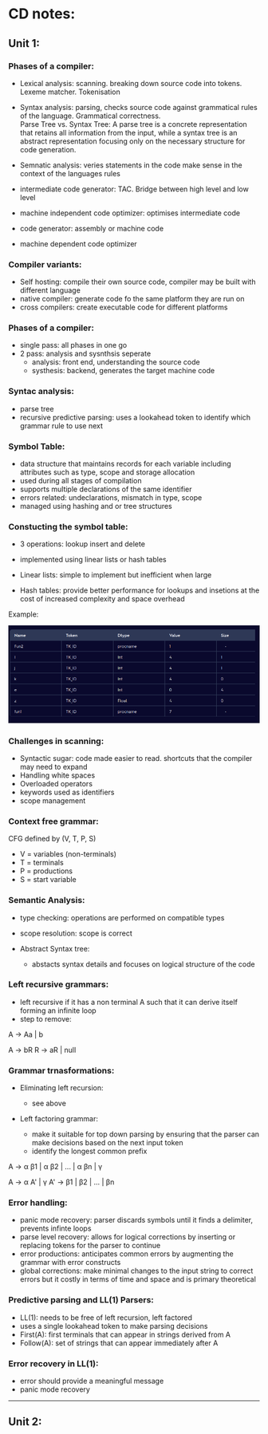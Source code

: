 # CD notes:

## Unit 1:

### Phases of a compiler:

- Lexical analysis: scanning. breaking down source code into tokens. Lexeme matcher. Tokenisation <br>

- Syntax analysis: parsing, checks source code against grammatical rules of the language. Grammatical correctness. <br> Parse Tree vs. Syntax Tree: A parse tree is a concrete representation that retains all information from the input, while a syntax tree is an abstract representation focusing only on the necessary structure for code generation. <br>

- Semnatic analysis: veries statements in the code make sense in the context of the languages rules

- intermediate code generator: TAC. Bridge between high level and low level
- machine independent code optimizer: optimises intermediate code
- code generator: assembly or machine code
- machine dependent code optimizer

### Compiler variants:

- Self hosting: compile their own source code, compiler may be built with different language
- native compiler: generate code fo the same platform they are run on
- cross compilers: create executable code for different platforms

### Phases of a compiler:

- single pass: all phases in one go
- 2 pass: analysis and sysnthsis seperate
    - analysis: front end, understanding the source code
    - systhesis: backend, generates the target machine code

### Syntac analysis:

- parse tree
- recursive predictive parsing: uses a lookahead token to identify which grammar rule to use next

### Symbol Table:

- data structure that maintains records for each variable including attributes such as type, scope and storage allocation
- used during all stages of compilation
- supports multiple declarations of the same identifier
- errors related: undeclarations, mismatch in type, scope
- managed using hashing and or tree structures

### Constucting the symbol table:

- 3 operations: lookup insert and delete
- implemented using linear lists or hash tables

- Linear lists: simple to implement but inefficient when large
- Hash tables: provide better performance for lookups and insetions at the cost of increased complexity and space overhead

Example:

<img src="resources/symboltable.png">

### Challenges in scanning:

- Syntactic sugar: code made easier to read. shortcuts that the compiler may need to expand
- Handling white spaces
- Overloaded operators
- keywords used as identifiers
- scope management

### Context free grammar:

CFG defined by (V, T, P, S)
- V = variables (non-terminals)
- T = terminals
- P = productions
- S = start variable

### Semantic Analysis:

- type checking: operations are performed on compatible types
- scope resolution: scope is correct

- Abstract Syntax tree:
    - abstacts syntax details and focuses on logical structure of the code

### Left recursive grammars:

- left recursive if it has a non terminal A such that it can derive itself forming an infinite loop
- step to remove:

A -> Aa | b

A -> bR
R -> aR | null

### Grammar trnasformations:

- Eliminating left recursion:
    - see above

- Left factoring grammar:
    - make it suitable for top down parsing by ensuring that the parser can make decisions based on the next input token
    - identify the longest common prefix 

A → α β1 | α β2 | ... | α βn | γ 

A → α A' | γ
A' → β1 | β2 | ... | βn

### Error handling:

- panic mode recovery: parser discards symbols until it finds a delimiter, prevents infinte loops
- parse level recovery: allows for logical corrections by inserting or replacing tokens for the parser to continue
- error productions: anticipates common errors by augmenting the grammar with error constructs
- global corrections: make minimal changes to the input string to correct errors but it costly in terms of time and space and is primary theoretical

### Predictive parsing and LL(1) Parsers:

- LL(1): needs to be free of left recursion, left factored
- uses a single lookahead token to make parsing decisions
- First(A): first terminals that can appear in strings derived from A
- Follow(A): set of strings that can appear immediately after A

### Error recovery in LL(1):

- error should provide a meaningful message
- panic mode recovery

<hr>

## Unit 2:

